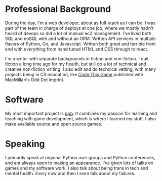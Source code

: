 # Professional Background

During the day, I'm a web developer, about as full-stack as I can be. I
was part of the team in charge of deploys at one job, where we mostly
hadn't heard of devops so did a lot of manual ec2 management. I've lived
both SQL and noSQL with and without an ORM. Written API services in
multiple flavors of Python, Go, and Javascript. Written both great and
terrible front end with everything from hand tuned HTML and CSS through
to react.

I'm a writer with separate backgrounds in fiction and non-fiction. I quit
fiction a long time ago for my health, but still do a lot of technical and
creative non-fiction writing. I also edit and do technical vetting, with
many projects being in CS education, like
[Code This Game](https://www.odddot.com/codethisgame) published with
MacMillan's Odd Dot imprint.

# Software

My most important project is [ppb](https://ppb.dev).
It combines my passion for learning and teaching with game development,
which is where I learned my stuff. I also make available source and open
source games.

# Speaking

I primarily speak at regional Python user groups and Python conferences,
and am always open to making an appearance. I've given lots of talks on
games and my software work. I also talk about being trans in tech and
mental health. Every now and then I even talk about my failures.